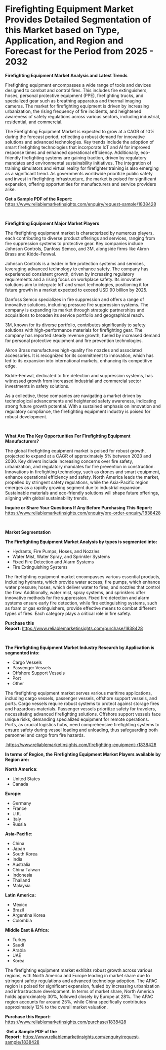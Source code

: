 <p><h1>Firefighting Equipment Market Provides Detailed Segmentation of this Market based on Type, Application, and Region and Forecast for the Period from 2025 - 2032</h1></p><p><strong>Firefighting Equipment Market Analysis and Latest Trends</strong></p>
<p><p>Firefighting equipment encompasses a wide range of tools and devices designed to combat and control fires. This includes fire extinguishers, hoses, personal protective equipment (PPE), firefighting trucks, and specialized gear such as breathing apparatus and thermal imaging cameras. The market for firefighting equipment is driven by increasing urbanization, the rising frequency of fire incidents, and heightened awareness of safety regulations across various sectors, including industrial, residential, and commercial.</p><p>The Firefighting Equipment Market is expected to grow at a CAGR of 10% during the forecast period, reflecting a robust demand for innovative solutions and advanced technologies. Key trends include the adoption of smart firefighting technologies that incorporate IoT and AI for improved response times and enhanced operational efficiency. Additionally, eco-friendly firefighting systems are gaining traction, driven by regulatory mandates and environmental sustainability initiatives. The integration of training simulators and virtual reality for firefighter training is also emerging as a significant trend. As governments worldwide prioritize public safety and invest in firefighting infrastructure, the market is poised for significant expansion, offering opportunities for manufacturers and service providers alike.</p></p>
<p><strong>Get a Sample PDF of the Report:&nbsp;</strong> <a href="https://www.reliablemarketinsights.com/enquiry/request-sample/1838428?utm_campaign=3364&utm_medium=2&utm_source=Github&utm_content=ia&utm_term=16042025&utm_id=firefighting-equipment">https://www.reliablemarketinsights.com/enquiry/request-sample/1838428</a></p>
<p>&nbsp;</p>
<p><strong>Firefighting Equipment Major Market Players</strong></p>
<p><p>The firefighting equipment market is characterized by numerous players, each contributing to diverse product offerings and services, ranging from fire suppression systems to protective gear. Key companies include Johnson Controls, Danfoss Semco, and 3M, alongside firms like Akron Brass and Kidde-Fenwal.</p><p>Johnson Controls is a leader in fire protection systems and services, leveraging advanced technology to enhance safety. The company has experienced consistent growth, driven by increasing regulatory requirements and a rising focus on workplace safety. Its innovative solutions aim to integrate IoT and smart technologies, positioning it for future growth in a market expected to exceed USD 90 billion by 2025.</p><p>Danfoss Semco specializes in fire suppression and offers a range of innovative solutions, including pressure fire suppression systems. The company is expanding its market through strategic partnerships and acquisitions to broaden its service portfolio and geographical reach.</p><p>3M, known for its diverse portfolio, contributes significantly to safety solutions with high-performance materials for firefighting gear. The company has reported steady revenue growth, fueled by increased demand for personal protective equipment and fire prevention technologies.</p><p>Akron Brass manufactures high-quality fire nozzles and associated accessories. It is recognized for its commitment to innovation, which has led to its expansion into international markets, enhancing its competitive edge.</p><p>Kidde-Fenwal, dedicated to fire detection and suppression systems, has witnessed growth from increased industrial and commercial sector investments in safety solutions.</p><p>As a collective, these companies are navigating a market driven by technological advancements and heightened safety awareness, indicating strong future growth potential. With a sustained emphasis on innovation and regulatory compliance, the firefighting equipment industry is poised for robust development.</p></p>
<p>&nbsp;</p>
<p><strong>What Are The Key Opportunities For Firefighting Equipment Manufacturers?</strong></p>
<p><p>The global firefighting equipment market is poised for robust growth, projected to expand at a CAGR of approximately 5% between 2023 and 2030. Key drivers include increasing concerns over fire safety, urbanization, and regulatory mandates for fire prevention in construction. Innovations in firefighting technology, such as drones and smart equipment, enhance operational efficiency and safety. North America leads the market, propelled by stringent safety regulations, while the Asia-Pacific region emerges as a rapidly growing segment due to industrial expansion. Sustainable materials and eco-friendly solutions will shape future offerings, aligning with global sustainability trends.</p></p>
<p><strong>Inquire or Share Your Questions If Any Before Purchasing This Report:</strong> <a href="https://www.reliablemarketinsights.com/enquiry/pre-order-enquiry/1838428?utm_campaign=3364&utm_medium=2&utm_source=Github&utm_content=ia&utm_term=16042025&utm_id=firefighting-equipment">https://www.reliablemarketinsights.com/enquiry/pre-order-enquiry/1838428</a></p>
<p>&nbsp;</p>
<p><strong>Market Segmentation</strong></p>
<p><strong>The Firefighting Equipment Market Analysis by types is segmented into:</strong></p>
<p><ul><li>Hydrants, Fire Pumps, Hoses, and Nozzles</li><li>Water Mist, Water Spray, and Sprinkler Systems</li><li>Fixed Fire Detection and Alarm Systems</li><li>Fire Extinguishing Systems</li></ul></p>
<p><p>The firefighting equipment market encompasses various essential products, including hydrants, which provide water access; fire pumps, which enhance water pressure; hoses, which deliver water to fires; and nozzles that control the flow. Additionally, water mist, spray systems, and sprinklers offer innovative methods for fire suppression. Fixed fire detection and alarm systems ensure early fire detection, while fire extinguishing systems, such as foam or gas extinguishers, provide effective means to combat different types of fires. Each category plays a critical role in fire safety.</p></p>
<p><strong>Purchase this Report:&nbsp;</strong><a href="https://www.reliablemarketinsights.com/purchase/1838428?utm_campaign=3364&utm_medium=2&utm_source=Github&utm_content=ia&utm_term=16042025&utm_id=firefighting-equipment">https://www.reliablemarketinsights.com/purchase/1838428</a></p>
<p>&nbsp;</p>
<p><strong>The Firefighting Equipment Market Industry Research by Application is segmented into:</strong></p>
<p><ul><li>Cargo Vessels</li><li>Passenger Vessels</li><li>Offshore Support Vessels</li><li>Port</li><li>Other</li></ul></p>
<p><p>The firefighting equipment market serves various maritime applications, including cargo vessels, passenger vessels, offshore support vessels, and ports. Cargo vessels require robust systems to protect against storage fires and hazardous materials. Passenger vessels prioritize safety for travelers, necessitating advanced firefighting solutions. Offshore support vessels face unique risks, demanding specialized equipment for remote operations. Ports, as crucial logistics hubs, need comprehensive firefighting systems to ensure safety during vessel loading and unloading, thus safeguarding both personnel and cargo from fire hazards.</p></p>
<p><a href="https://www.reliablemarketinsights.com/firefighting-equipment-r1838428?utm_campaign=3364&utm_medium=2&utm_source=Github&utm_content=ia&utm_term=16042025&utm_id=firefighting-equipment">&nbsp;https://www.reliablemarketinsights.com/firefighting-equipment-r1838428</a></p>
<p><strong>In terms of Region, the Firefighting Equipment Market Players available by Region are:</strong></p>
<p>
    <p> <strong> North America: </strong>
        <ul>
            <li>United States</li>
            <li>Canada</li>
        </ul>
        </p> 
    <p> <strong> Europe: </strong>
        <ul>
            <li>Germany</li>
            <li>France</li>
            <li>U.K.</li>
            <li>Italy</li>
            <li>Russia</li>
        </ul>
        </p> 
    <p> <strong> Asia-Pacific: </strong>
        <ul>
            <li>China</li>
            <li>Japan</li>
            <li>South Korea</li>
            <li>India</li>
            <li>Australia</li>
            <li>China Taiwan</li>
            <li>Indonesia</li>
            <li>Thailand</li>
            <li>Malaysia</li>
        </ul>
        </p> 
    <p> <strong> Latin America: </strong>
        <ul>
            <li>Mexico</li>
            <li>Brazil</li>
            <li>Argentina Korea</li>
            <li>Colombia</li>
        </ul>
        </p> 
    <p> <strong> Middle East & Africa: </strong>
        <ul>
            <li>Turkey</li>
            <li>Saudi</li>
            <li>Arabia</li>
            <li>UAE</li>
            <li>Korea</li>
        </ul>
    </p>
    </p>
<p><p>The firefighting equipment market exhibits robust growth across various regions, with North America and Europe leading in market share due to stringent safety regulations and advanced technology adoption. The APAC region is poised for significant expansion, fueled by increasing urbanization and infrastructure development. In terms of market share, North America holds approximately 30%, followed closely by Europe at 28%. The APAC region accounts for around 25%, while China specifically contributes approximately 12% to the overall market valuation.</p></p>
<p><strong>Purchase this Report: </strong><a href="https://www.reliablemarketinsights.com/purchase/1838428?utm_campaign=3364&utm_medium=2&utm_source=Github&utm_content=ia&utm_term=16042025&utm_id=firefighting-equipment">https://www.reliablemarketinsights.com/purchase/1838428</a></p>
<p>&nbsp;<strong>Get a Sample PDF of the Report:&nbsp;&nbsp;</strong><a href="https://www.reliablemarketinsights.com/enquiry/request-sample/1838428?utm_campaign=3364&utm_medium=2&utm_source=Github&utm_content=ia&utm_term=16042025&utm_id=firefighting-equipment">https://www.reliablemarketinsights.com/enquiry/request-sample/1838428</a></p>
<p><strong></strong></p>
<p><p></p><p></p><p></p></p>